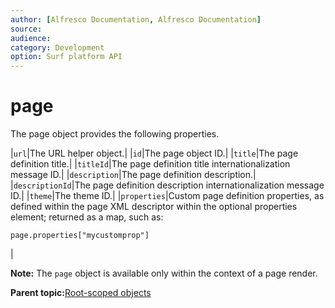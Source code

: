 ```yaml
---
author: [Alfresco Documentation, Alfresco Documentation]
source: 
audience: 
category: Development
option: Surf platform API
---
```


# page

The page object provides the following properties.

|`url`|The URL helper object.|
|`id`|The page object ID.|
|`title`|The page definition title.|
|`titleId`|The page definition title internationalization message ID.|
|`description`|The page definition description.|
|`descriptionId`|The page definition description internationalization message ID.|
|`theme`|The theme ID.|
|`properties`|Custom page definition properties, as defined within the page XML descriptor within the optional properties element; returned as a map, such as:

```
page.properties["mycustomprop"]
```

|

**Note:** The `page` object is available only within the context of a page render.

**Parent topic:**[Root-scoped objects](../references/APISurf-rootscoped.md)

